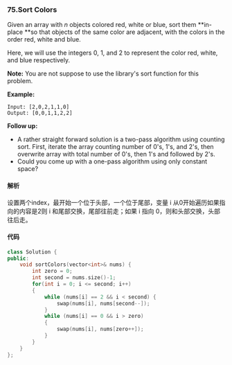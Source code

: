 ### 75.Sort Colors

Given an array with *n* objects colored red, white or blue, sort them **in-place **so that objects of the same color are adjacent, with the colors in the order red, white and blue.

Here, we will use the integers 0, 1, and 2 to represent the color red, white, and blue respectively.

**Note:** You are not suppose to use the library's sort function for this problem.

**Example:**

```
Input: [2,0,2,1,1,0]
Output: [0,0,1,1,2,2]

```

**Follow up:**

- A rather straight forward solution is a two-pass algorithm using counting sort.
  First, iterate the array counting number of 0's, 1's, and 2's, then overwrite array with total number of 0's, then 1's and followed by 2's.
- Could you come up with a one-pass algorithm using only constant space?

#### 解析

设置两个index，最开始一个位于头部，一个位于尾部，变量 i 从0开始遍历如果指向的内容是2则 i 和尾部交换，尾部往前走；如果 i 指向 0，则和头部交换，头部往后走。

#### 代码

```cpp
class Solution {
public:
    void sortColors(vector<int>& nums) {
        int zero = 0;
        int second = nums.size()-1;
        for(int i = 0; i <= second; i++)
        {
            while (nums[i] == 2 && i < second) {
                swap(nums[i], nums[second--]);
            }
            while (nums[i] == 0 && i > zero)
            {
                swap(nums[i], nums[zero++]);
            }
        }
    }
};
```



